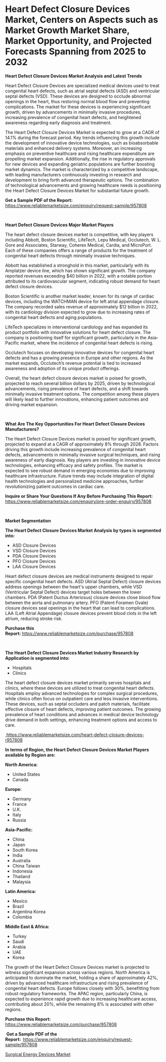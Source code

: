 <p><h1>Heart Defect Closure Devices Market, Centers on Aspects such as Market Growth Market Share, Market Opportunity, and Projected Forecasts Spanning from 2025 to 2032</h1></p><p><strong>Heart Defect Closure Devices Market Analysis and Latest Trends</strong></p>
<p><p>Heart Defect Closure Devices are specialized medical devices used to treat congenital heart defects, such as atrial septal defects (ASD) and ventricular septal defects (VSD). These devices are designed to occlude abnormal openings in the heart, thus restoring normal blood flow and preventing complications. The market for these devices is experiencing significant growth, driven by advancements in minimally invasive procedures, increasing prevalence of congenital heart defects, and heightened awareness regarding early diagnosis and treatment.</p><p>The Heart Defect Closure Devices Market is expected to grow at a CAGR of 14.1% during the forecast period. Key trends influencing this growth include the development of innovative device technologies, such as bioabsorbable materials and enhanced delivery systems. Moreover, an increasing emphasis on preventive healthcare and rising healthcare expenditure are propelling market expansion. Additionally, the rise in regulatory approvals for new devices and expanding geriatric populations are further boosting market dynamics. The market is characterized by a competitive landscape, with leading manufacturers continuously investing in research and development to bring forth advanced therapeutic options. The combination of technological advancements and growing healthcare needs is positioning the Heart Defect Closure Devices Market for substantial future growth.</p></p>
<p><strong>Get a Sample PDF of the Report:&nbsp;</strong> <a href="https://www.reliablemarketsize.com/enquiry/request-sample/957808?utm_campaign=3029&utm_medium=2&utm_source=Github&utm_content=ia&utm_term=03032025&utm_id=heart-defect-closure-devices">https://www.reliablemarketsize.com/enquiry/request-sample/957808</a></p>
<p>&nbsp;</p>
<p><strong>Heart Defect Closure Devices Major Market Players</strong></p>
<p><p>The heart defect closure devices market is competitive, with key players including Abbott, Boston Scientific, LifeTech, Lepu Medical, Occlutech, W. L. Gore and Associates, Starway, Coherex Medical, Cardia, and MicroPort. Each of these companies offers a range of products for the treatment of congenital heart defects through minimally invasive techniques.</p><p>Abbott has established a stronghold in this market, particularly with its Amplatzer device line, which has shown significant growth. The company reported revenues exceeding $40 billion in 2022, with a notable portion attributed to its cardiovascular segment, indicating robust demand for heart defect closure devices.</p><p>Boston Scientific is another market leader, known for its range of cardiac devices, including the WATCHMAN device for left atrial appendage closure. The company recorded sales revenue of approximately $12 billion in 2022, with its cardiology division expected to grow due to increasing rates of congenital heart defects and aging populations.</p><p>LifeTech specializes in interventional cardiology and has expanded its product portfolio with innovative solutions for heart defect closure. The company is positioning itself for significant growth, particularly in the Asia-Pacific market, where the incidence of congenital heart defects is rising.</p><p>Occlutech focuses on developing innovative devices for congenital heart defects and has a growing presence in Europe and other regions. As the market expands, Occlutech’s revenue potential is tied to increased awareness and adoption of its unique product offerings.</p><p>Overall, the heart defect closure devices market is poised for growth, projected to reach several billion dollars by 2025, driven by technological advancements, rising prevalence of heart defects, and a shift towards minimally invasive treatment options. The competition among these players will likely lead to further innovations, enhancing patient outcomes and driving market expansion.</p></p>
<p>&nbsp;</p>
<p><strong>What Are The Key Opportunities For Heart Defect Closure Devices Manufacturers?</strong></p>
<p><p>The Heart Defect Closure Devices market is poised for significant growth, projected to expand at a CAGR of approximately 8% through 2028. Factors driving this growth include increasing prevalence of congenital heart defects, advancements in minimally invasive surgical techniques, and rising awareness of early diagnosis. Key players are investing in innovative device technologies, enhancing efficacy and safety profiles. The market is expected to see robust demand in emerging economies due to improving healthcare infrastructure. Future trends may include integration of digital health technologies and personalized medicine approaches, further revolutionizing patient outcomes in cardiac care.</p></p>
<p><strong>Inquire or Share Your Questions If Any Before Purchasing This Report:</strong> <a href="https://www.reliablemarketsize.com/enquiry/pre-order-enquiry/957808?utm_campaign=3029&utm_medium=2&utm_source=Github&utm_content=ia&utm_term=03032025&utm_id=heart-defect-closure-devices">https://www.reliablemarketsize.com/enquiry/pre-order-enquiry/957808</a></p>
<p>&nbsp;</p>
<p><strong>Market Segmentation</strong></p>
<p><strong>The Heart Defect Closure Devices Market Analysis by types is segmented into:</strong></p>
<p><ul><li>ASD Closure Devices</li><li>VSD Closure Devices</li><li>PDA Closure Devices</li><li>PFO Closure Devices</li><li>LAA Closure Devices</li></ul></p>
<p><p>Heart defect closure devices are medical instruments designed to repair specific congenital heart defects. ASD (Atrial Septal Defect) closure devices address openings between the heart's upper chambers, while VSD (Ventricular Septal Defect) devices target holes between the lower chambers. PDA (Patent Ductus Arteriosus) closure devices close blood flow between the aorta and pulmonary artery. PFO (Patent Foramen Ovale) closure devices seal openings in the heart that can lead to complications. LAA (Left Atrial Appendage) closure devices prevent blood clots in the left atrium, reducing stroke risk.</p></p>
<p><strong>Purchase this Report:&nbsp;</strong><a href="https://www.reliablemarketsize.com/purchase/957808?utm_campaign=3029&utm_medium=2&utm_source=Github&utm_content=ia&utm_term=03032025&utm_id=heart-defect-closure-devices">https://www.reliablemarketsize.com/purchase/957808</a></p>
<p>&nbsp;</p>
<p><strong>The Heart Defect Closure Devices Market Industry Research by Application is segmented into:</strong></p>
<p><ul><li>Hospitals</li><li>Clinics</li></ul></p>
<p><p>The heart defect closure devices market primarily serves hospitals and clinics, where these devices are utilized to treat congenital heart defects. Hospitals employ advanced technologies for complex surgical procedures, while clinics often focus on outpatient care and less invasive interventions. These devices, such as septal occluders and patch materials, facilitate effective closure of heart defects, improving patient outcomes. The growing prevalence of heart conditions and advances in medical device technology drive demand in both settings, enhancing treatment options and access to care.</p></p>
<p><a href="https://www.reliablemarketsize.com/heart-defect-closure-devices-r957808?utm_campaign=3029&utm_medium=2&utm_source=Github&utm_content=ia&utm_term=03032025&utm_id=heart-defect-closure-devices">&nbsp;https://www.reliablemarketsize.com/heart-defect-closure-devices-r957808</a></p>
<p><strong>In terms of Region, the Heart Defect Closure Devices Market Players available by Region are:</strong></p>
<p>
    <p> <strong> North America: </strong>
        <ul>
            <li>United States</li>
            <li>Canada</li>
        </ul>
        </p> 
    <p> <strong> Europe: </strong>
        <ul>
            <li>Germany</li>
            <li>France</li>
            <li>U.K.</li>
            <li>Italy</li>
            <li>Russia</li>
        </ul>
        </p> 
    <p> <strong> Asia-Pacific: </strong>
        <ul>
            <li>China</li>
            <li>Japan</li>
            <li>South Korea</li>
            <li>India</li>
            <li>Australia</li>
            <li>China Taiwan</li>
            <li>Indonesia</li>
            <li>Thailand</li>
            <li>Malaysia</li>
        </ul>
        </p> 
    <p> <strong> Latin America: </strong>
        <ul>
            <li>Mexico</li>
            <li>Brazil</li>
            <li>Argentina Korea</li>
            <li>Colombia</li>
        </ul>
        </p> 
    <p> <strong> Middle East & Africa: </strong>
        <ul>
            <li>Turkey</li>
            <li>Saudi</li>
            <li>Arabia</li>
            <li>UAE</li>
            <li>Korea</li>
        </ul>
    </p>
    </p>
<p><p>The growth of the Heart Defect Closure Devices market is projected to witness significant expansion across various regions. North America is anticipated to dominate the market, holding a share of approximately 42%, driven by advanced healthcare infrastructure and rising prevalence of congenital heart defects. Europe follows closely with 30%, benefitting from robust regulatory frameworks. The APAC region, particularly China, is expected to experience rapid growth due to increasing healthcare access, contributing about 20%, while the remaining 8% is associated with other regions.</p></p>
<p><strong>Purchase this Report: </strong><a href="https://www.reliablemarketsize.com/purchase/957808?utm_campaign=3029&utm_medium=2&utm_source=Github&utm_content=ia&utm_term=03032025&utm_id=heart-defect-closure-devices">https://www.reliablemarketsize.com/purchase/957808</a></p>
<p>&nbsp;<strong>Get a Sample PDF of the Report:&nbsp;&nbsp;</strong><a href="https://www.reliablemarketsize.com/enquiry/request-sample/957808?utm_campaign=3029&utm_medium=2&utm_source=Github&utm_content=ia&utm_term=03032025&utm_id=heart-defect-closure-devices">https://www.reliablemarketsize.com/enquiry/request-sample/957808</a></p>
<p><strong></strong></p>
<p><p><a href="https://github.com/lisaeichler20775/Market-Research-Report-List-1/blob/main/surgical-energy-devices-market.md?utm_campaign=3029&utm_medium=2&utm_source=Github&utm_content=ia&utm_term=03032025&utm_id=heart-defect-closure-devices">Surgical Energy Devices Market</a></p></p>